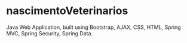 # nascimentoVeterinarios
Java Web Application, built using Bootstrap, AJAX, CSS, HTML, Spring MVC, Spring Security, Spring Data.
